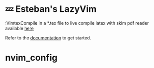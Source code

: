 # 💤 Esteban's LazyVim
:VimtexCompile in a *.tex file to live compile latex with skim pdf reader available [here](https://skim-app.sourceforge.io/)


Refer to the [documentation](https://lazyvim.github.io/installation) to get started.
# nvim_config
